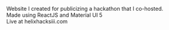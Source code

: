 Website I created for publicizing a hackathon that I co-hosted.  
Made using ReactJS and Material UI 5  
Live at helixhacksiii.com  
